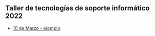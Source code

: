 ## Taller de tecnologías de soporte informático 2022

- [10 de Marzo - ejemplo](https://github.com/nadianoe/nadianoe.github.io/blob/master/taller6to2022/ejemplo10deMarzo.py)
